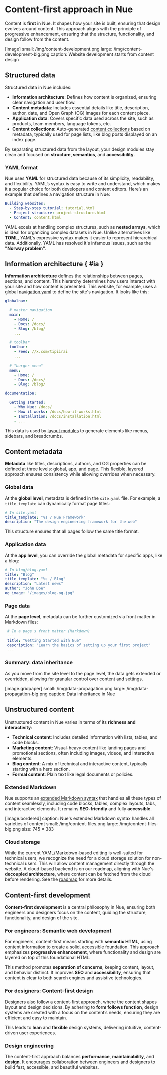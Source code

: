 
# Content-first approach in Nue

Content is **first** in Nue. It shapes how your site is built, ensuring that design evolves around content. This approach aligns with the principle of progressive enhancement, ensuring that the structure, functionality, and design follow from the content.


[image]
  small: /img/content-development.png
  large: /img/content-development-big.png
  caption: Website development starts from content design


## Structured data

Structured data in Nue includes:

- **Information architecture**: Defines how content is organized, ensuring clear navigation and user flow.
- **Content metadata**: Includes essential details like title, description, author, date, and Open Graph (OG) images for each content piece.
- **Application data**: Covers specific data used across the site, such as products, team members, language tokens, etc.
- **Content collections**: Auto-generated [content collections](content-collections.html) based on metadata, typically used for page lists, like blog posts displayed on an index page.

By separating structured data from the layout, your design modules stay clean and focused on **structure, semantics**, and **accessibility**.


### YAML format
Nue uses **YAML** for structured data because of its simplicity, readability, and flexibility. YAML’s syntax is easy to write and understand, which makes it a popular choice for both developers and content editors. Here’s an example that defines a navigation structure in Nue:

```yaml
Building websites:
  - Step-by-step tutorial: tutorial.html
  - Project structure: project-structure.html
  - Content: content.html
```

YAML excels at handling complex structures, such as **nested arrays**, which is ideal for organizing complex datasets in Nue. Unlike alternatives like **TOML**, YAML’s expressive syntax makes it easier to represent hierarchical data. Additionally, YAML has resolved it's infamous issues, such as the **"Norway problem"**.


## Information architecture { #ia }

**Information architecture** defines the relationships between pages, sections, and content. This hierarchy determines how users interact with your site and how content is presented. This website, for example, uses a global [navigation.yaml](//github.com/nuejs/nue/blob/dev/packages/nuejs.org/%40global/navigation.yaml) to define the site's navigation. It looks like this:

```yaml
globalnav:

  # master navigation
  main:
    - Home: /
    - Docs: /docs/
    - Blog: /blog/
    ...

  # toolbar
  toolbar:
    - Feed: //x.com/tipiirai
    ...

  # "burger menu"
  menu:
    - Home: /
    - Docs: /docs/
    - Blog: /blog/

documentation:

  Getting started:
    - Why Nue: /docs/
    - How it works: /docs/how-it-works.html
    - Installation: /docs/installation.html
    - ...

```

This data is used by [layout modules](layout.html) to generate elements like menus, sidebars, and breadcrumbs.


## Content metadata

**Metadata** like titles, descriptions, authors, and OG properties can be defined at three levels: global, app, and page. This flexible, layered approach ensures consistency while allowing overrides when necessary.

### Global data

At the **global level**, metadata is defined in the `site.yaml` file. For example, a `title_template` can dynamically format page titles:

```yaml
# In site.yaml
title_template: "%s / Nue Framework"
description: "The design engineering framework for the web"
```

This structure ensures that all pages follow the same title format.

### Application data

At the **app level**, you can override the global metadata for specific apps, like a blog:

```yaml
# In blog/blog.yaml
title: "Blog"
title_template: "%s / Blog"
description: "Latest news"
author: "John Doe"
og_image: "/images/blog-og.jpg"
```

### Page data

At the **page level**, metadata can be further customized via front matter in Markdown files:

```yaml
 # In a page's front matter (Markdown)
 ---
 title: "Getting Started with Nue"
 description: "Learn the basics of setting up your first project"
 ---
```

### Summary: data inheritance
As you move from the site level to the page level, the data gets extended or overridden, allowing for granular control over content and settings.

[image.gridpaper]
  small: /img/data-propagation.png
  large: /img/data-propagation-big.png
  caption: Data inheritance in Nue




## Unstructured content

Unstructured content in Nue varies in terms of its **richness and interactivity**:

- **Technical content**: Includes detailed information with lists, tables, and code blocks.
- **Marketing content**: Visual-heavy content like landing pages and promotional sections, often including images, videos, and interactive elements.
- **Blog content**: A mix of technical and interactive content, typically starting with a hero section.
- **Formal content**: Plain text like legal documents or policies.

### Extended Markdown

Nue supports an [extended Markdown syntax](content-syntax.html) that handles all these types of content seamlessly, including code blocks, tables, complex layouts, tabs, and interactive elements. It remains **SEO-friendly** and fully **accessible**.

[image.bordered]
  caption: Nue's extended Markdown syntax handles all varieties of content
  small: /img/content-files.png
  large: /img/content-files-big.png
  size: 745 × 383



### Cloud storage

While the current YAML/Markdown-based editing is well-suited for technical users, we recognize the need for a cloud storage solution for non-technical users. This will allow content management directly through the website. A cloud-based backend is on our roadmap, aligning with Nue's **decoupled architecture**, where content can be fetched from the cloud before rendering. See the [roadmap](index.md#roadmap) for more details.

## Content-first development

**Content-first development** is a central philosophy in Nue, ensuring both engineers and designers focus on the content, guiding the structure, functionality, and design of the site.

### For engineers: Semantic web development

For engineers, content-first means starting with **semantic HTML**, using content information to create a solid, accessible foundation. This approach emphasizes **progressive enhancement**, where functionality and design are layered on top of this foundational HTML.

This method promotes **separation of concerns**, keeping content, layout, and behavior distinct. It improves **SEO** and **accessibility**, ensuring that content is clear to both search engines and assistive technologies.

### For designers: Content-first design

Designers also follow a content-first approach, where the content shapes layout and design decisions. By adhering to **form follows function**, design systems are created with a focus on the content’s needs, ensuring they are efficient and easy to maintain.

This leads to **lean** and **flexible** design systems, delivering intuitive, content-driven user experiences.

### Design engineering

The content-first approach balances **performance**, **maintainability**, and **design**. It encourages collaboration between engineers and designers to build fast, accessible, and beautiful websites.
